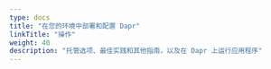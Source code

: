 ```yaml
---
type: docs
title: "在您的环境中部署和配置 Dapr"
linkTitle: "操作"
weight: 40
description: "托管选项、最佳实践和其他指南，以及在 Dapr 上运行应用程序"
---
```


